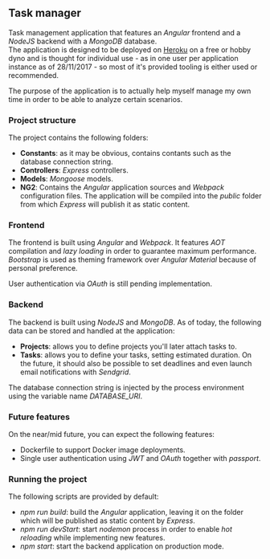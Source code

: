 ## Task manager

Task management application that features an _Angular_ frontend and 
a _NodeJS_ backend with a _MongoDB_ database.  
The application is designed to be deployed on [Heroku](www.heroku.com) 
on a free or hobby dyno and is thought for individual use - as in one 
user per application instance as of 28/11/2017 - so most of it's 
provided tooling is either used or recommended.
  
  
The purpose of the application is to actually help myself manage 
my own time in order to be able to analyze certain scenarios.
  
  
### Project structure

The project contains the following folders:
* __Constants__: as it may be obvious, contains contants such as the 
database connection string.
* __Controllers__: _Express_ controllers.
* __Models__: _Mongoose_ models.
* __NG2__: Contains the _Angular_ application sources and _Webpack_ 
configuration files. The application will be compiled into the _public_ 
folder from which _Express_ will publish it as static content.
  
### Frontend

The frontend is built using _Angular_ and _Webpack_. It features _AOT_ 
compilation and _lazy loading_ in order to guarantee maximum performance.  
_Bootstrap_ is used as theming framework over _Angular Material_ 
because of personal preference.  
  
User authentication via _OAuth_ is still pending implementation.
  
  
### Backend

The backend is built using _NodeJS_ and _MongoDB_. As of today, the 
following data can be stored and handled at the application:
* __Projects__: allows you to define projects you'll later attach 
tasks to.
* __Tasks__: allows you to define your tasks, setting estimated duration.
On the future, it should also be possible to set deadlines and even 
launch email notifications with _Sendgrid_.
  
The database connection string is injected by the process environment 
using the variable name _DATABASE_URI_.
  
  
### Future features

On the near/mid future, you can expect the following features:
* Dockerfile to support Docker image deployments.
* Single user authentication using _JWT_ and _OAuth_ together with 
_passport_.

### Running the project

The following scripts are provided by default:
* _npm run build_: build the _Angular_ application, leaving it on the 
folder which will be published as static content by _Express_.
* _npm run devStart_: start _nodemon_ process in order to enable 
_hot reloading_ while implementing new features.
* _npm start_: start the backend application on production mode.